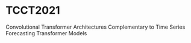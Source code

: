 # TCCT2021
Convolutional Transformer Architectures Complementary to Time Series Forecasting Transformer Models
